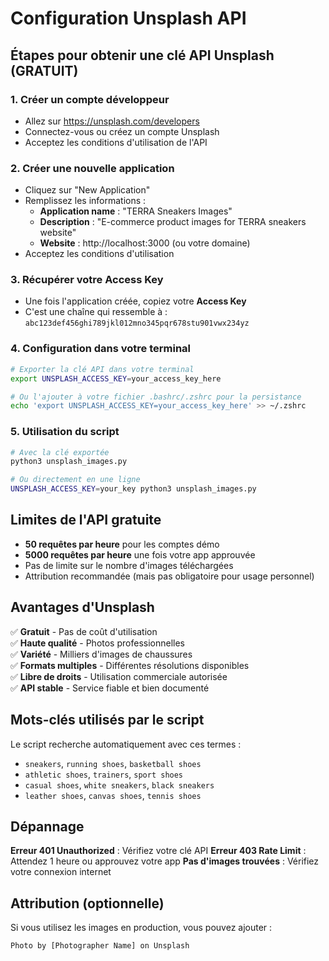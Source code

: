 # Configuration Unsplash API

## Étapes pour obtenir une clé API Unsplash (GRATUIT)

### 1. Créer un compte développeur
- Allez sur https://unsplash.com/developers
- Connectez-vous ou créez un compte Unsplash
- Acceptez les conditions d'utilisation de l'API

### 2. Créer une nouvelle application
- Cliquez sur "New Application"
- Remplissez les informations :
  - **Application name** : "TERRA Sneakers Images"
  - **Description** : "E-commerce product images for TERRA sneakers website"
  - **Website** : http://localhost:3000 (ou votre domaine)
- Acceptez les conditions d'utilisation

### 3. Récupérer votre Access Key
- Une fois l'application créée, copiez votre **Access Key**
- C'est une chaîne qui ressemble à : `abc123def456ghi789jkl012mno345pqr678stu901vwx234yz`

### 4. Configuration dans votre terminal

```bash
# Exporter la clé API dans votre terminal
export UNSPLASH_ACCESS_KEY=your_access_key_here

# Ou l'ajouter à votre fichier .bashrc/.zshrc pour la persistance
echo 'export UNSPLASH_ACCESS_KEY=your_access_key_here' >> ~/.zshrc
```

### 5. Utilisation du script

```bash
# Avec la clé exportée
python3 unsplash_images.py

# Ou directement en une ligne
UNSPLASH_ACCESS_KEY=your_key python3 unsplash_images.py
```

## Limites de l'API gratuite

- **50 requêtes par heure** pour les comptes démo
- **5000 requêtes par heure** une fois votre app approuvée
- Pas de limite sur le nombre d'images téléchargées
- Attribution recommandée (mais pas obligatoire pour usage personnel)

## Avantages d'Unsplash

✅ **Gratuit** - Pas de coût d'utilisation  
✅ **Haute qualité** - Photos professionnelles  
✅ **Variété** - Milliers d'images de chaussures  
✅ **Formats multiples** - Différentes résolutions disponibles  
✅ **Libre de droits** - Utilisation commerciale autorisée  
✅ **API stable** - Service fiable et bien documenté  

## Mots-clés utilisés par le script

Le script recherche automatiquement avec ces termes :
- `sneakers`, `running shoes`, `basketball shoes`
- `athletic shoes`, `trainers`, `sport shoes`
- `casual shoes`, `white sneakers`, `black sneakers`
- `leather shoes`, `canvas shoes`, `tennis shoes`

## Dépannage

**Erreur 401 Unauthorized** : Vérifiez votre clé API
**Erreur 403 Rate Limit** : Attendez 1 heure ou approuvez votre app
**Pas d'images trouvées** : Vérifiez votre connexion internet

## Attribution (optionnelle)

Si vous utilisez les images en production, vous pouvez ajouter :
```
Photo by [Photographer Name] on Unsplash
```
